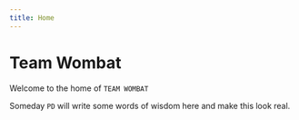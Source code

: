 ```yaml
---
title: Home
---
```


# Team Wombat

Welcome to the home of `TEAM WOMBAT`

Someday `PD` will write some words of wisdom here and make this look real.